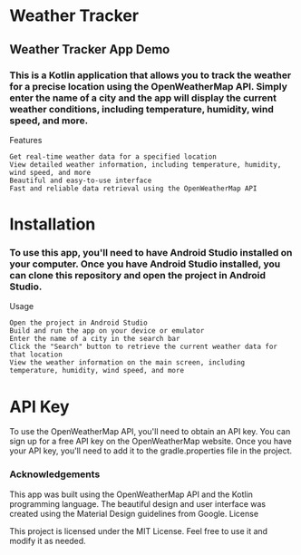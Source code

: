 # Weather Tracker

## Weather Tracker App Demo

### This is a Kotlin application that allows you to track the weather for a precise location using the OpenWeatherMap API. Simply enter the name of a city and the app will display the current weather conditions, including temperature, humidity, wind speed, and more.
Features

    Get real-time weather data for a specified location
    View detailed weather information, including temperature, humidity, wind speed, and more
    Beautiful and easy-to-use interface
    Fast and reliable data retrieval using the OpenWeatherMap API

# Installation

### To use this app, you'll need to have Android Studio installed on your computer. Once you have Android Studio installed, you can clone this repository and open the project in Android Studio.
Usage

    Open the project in Android Studio
    Build and run the app on your device or emulator
    Enter the name of a city in the search bar
    Click the "Search" button to retrieve the current weather data for that location
    View the weather information on the main screen, including temperature, humidity, wind speed, and more

# API Key

 To use the OpenWeatherMap API, you'll need to obtain an API key. You can sign up for a free API key on the OpenWeatherMap website. Once you have your API key, you'll need to add it to the gradle.properties file in the project.
### Acknowledgements

This app was built using the OpenWeatherMap API and the Kotlin programming language. The beautiful design and user interface was created using the Material Design guidelines from Google.
License

This project is licensed under the MIT License. Feel free to use it and modify it as needed.
